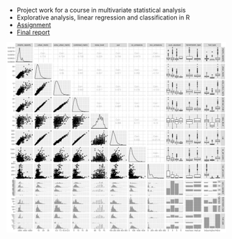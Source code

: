  * Project work for a course in multivariate statistical analysis
 * Explorative analysis, linear regression and classification in R
 * [Assignment](assignment.pdf)
 * [Final report](main.pdf)

![Uni- and bivariate sample distributions of the data](img/pairs.png)
